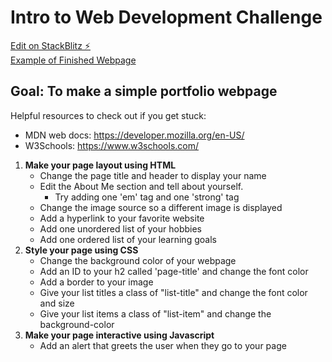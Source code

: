# Intro to Web Development Challenge
[Edit on StackBlitz ⚡️](https://stackblitz.com/edit/intro-html-demo)<br>
[Example of Finished Webpage](https://intro-html-demo.stackblitz.io/)
<br>
<h2>Goal: To make a simple portfolio webpage</h2>

Helpful resources to check out if you get stuck:<br>
- MDN web docs: https://developer.mozilla.org/en-US/<br>
- W3Schools: https://www.w3schools.com/<br>

1. <b>Make your page layout using HTML</b>
    - Change the page title and header to display your name
    - Edit the About Me section and tell about yourself.
      * Try adding one 'em' tag and one 'strong' tag
    - Change the image source so a different image is displayed
    - Add a hyperlink to your favorite website
    - Add one unordered list of your hobbies
    - Add one ordered list of your learning goals
2. <b>Style your page using CSS</b>
    - Change the background color of your webpage
    - Add an ID to your h2 called 'page-title' and change the font color
    - Add a border to your image
    - Give your list titles a class of "list-title" and change the font color and size
    - Give your list items a class of "list-item" and change the background-color
3. <b>Make your page interactive using Javascript</b>
    - Add an alert that greets the user when they go to your page